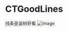 # CTGoodLines
线条圣诞树好看
![image](https://github.com/love99you/CTGoodLines/assets/118249630/4e339821-7c69-4473-a79a-f378556b2bec)
